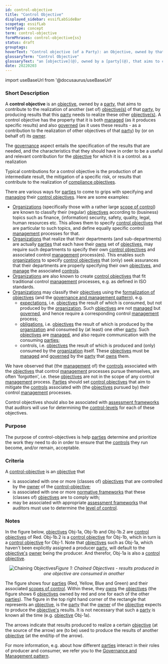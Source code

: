```yaml
---
id: control-objective
title: "Control Objective"
displayed_sidebar: essifLabSideBar
scopetag: essifLab
termType: concept
term: control-objective
formPhrases: control-objective{ss}
status: draft
grouptags:
hoverText: "Control objective (of a Party): an Objective, owned by that Party, that aims to contribute to the realization of another (set of) Objective(s) of that Party, by producing results that this Party needs to realize these other Objective(s)."
glossaryTerm: "Control Objective"
glossaryText: "an [objective](@), owned by a [party](@), that aims to contribute to the realization of another (set of) [objective](@) of that [party](@), by producing results that this [party](@) needs to realize these other [objective](@)."
date: 20220203
---
```


import useBaseUrl from '@docusaurus/useBaseUrl'

### Short Description

A **control objective** is an [objective](@), owned by a [party](@), that aims to contribute to the realization of another (set of) [objective(s)](@) of that [party](@), by producing results that this [party](@) needs to realize these other [objective(s)](@). A control objective has the property that it is both [managed](management@) (as it produces specific results) and also [governed](governance@) (as it uses these results - as a contribution to the realization of other objectives of that [party](@)) by (or on behalf of) its [owner](@).

The [governance](@) aspect entails the specification of the results that are needed, and the characteristics that they should have in order to be a useful and relevant contribution for the [objective](@) for which it is a control.  as a realization

Typical contributions for a control objective is the production of an intermediate result, the mitigation of a specific risk, or results that contribute to the realization of [compliance objectives](compliance-objective@).

There are various ways for [parties](@) to come to grips with specifying and [managing](management@) their [control objectives](control-objective@). Here are some examples:

- [Organizations](@) (specifically those with a rather large [scope of control](@)) are known to classify their (regular) [objectives](@) according to (business) topics such as finance, (information) security, safety, quality, legal, human resources etc. This allows them to specify [control objectives](control-objective@) that are particular to such topics, and define equally specific control [management](@) processes for that.
- [Organizations](@) that realize that their departments (and sub-departments) are actually [parties](@) that each have their [owns](@) set of [objectives](@), may require such departments to specify their own [control objectives](control-objective@) and associated control [management](@) process(es). This enables such [organizations](@) to specify [control objectives](control-objective@) that (only) seek assurances that their departments are properly specifying their own [objectives](@), and [manage](management@) the associated [controls](controller@).
- [Organizations](@) are also known to create [control objectives](control-objective@) that fit traditional control [management](@) processes, e.g. as defined in ISO standards.
- [Organizations](@) may classify their [objectives](@) using the [formalization of objectives](./objective#formalization) (and the [governance and management pattern](pattern-governance-and-management@)), e.g.
  - [expectations](@), i.e. [objectives](@) the result of which is consumed, but not produced by the [organization](@). Such [objectives](@) are not [managed](management@) but [governed](governance@), and hence require a corresponding control [management](@) process;
  - [obligations](@), i.e. [objectives](@) the result of which is produced by the [organization](@) and consumed by (at least) one other [party](@). Such [objectives](@) are [managed](management@), and also require communication with the consuming [parties](@);
  - controls, i.e. [objectives](@) the result of which is produced and (only) consumed by the [organization](@) itself. These [objectives](@) must be [managed](management@) and [governed](governance@) by the [party](@) that [owns](@) them.

We have observed that (the [management](@) of) the [controls](controller@) associated with the [objectives](@) that control [management](@) processes pursue themselves, are often 'forgotten', i.e. these [objectives](@) are not in the scope of any control [management](@) process. [Parties](@) should set [control objectives](control-objective@) that aim to mitigate the [controls](controller@) associated with (the [objectives](@) pursued by) their control [management](@) processes.

Control objectives should also be associated with [assessment frameworks](assessment-framework@) that auditors will use for determining the [control-levels](@) for each of these objectives.

### Purpose

The purpose of control-objectives is help [parties](@) determine and prioritize the work they need to do in order to ensure that the [controls](controller@) they run become, and/or remain, acceptable.

### Criteria

A [control-objective](@) is an [objective](@) that
- is associated with one or more (classes of) [objectives](@) that are controlled by the [owner](@) of the [control-objective](@);
- is associated with one or more [normative frameworks](normative-framework@) that these (classes of) [objectives](@) are to comply with;
- may be associated with appropriate [assessment frameworks](assessment-framework@) that auditors must use to determine the [level of control](control-level@).

### Notes

In the figure below, [objectives](@) Obj-1a, Obj-1b and Obj-1b.2 are [control objectives](control-objective@) of Red. Obj-1b.2 is a [control objective](@) for Obj-1b, which in turn is a [control objective](@) for Obj-1. Note that [objectives](@) such as Obj-1a, which haven't been explicitly assigned a producer [party](@), will default to the [objective's](@) [owner](@) being the producer. And therefor, Obj-1a is also a [control objective](@).

<p align="center">
<img
  alt="Chaining Objectives"
  src={useBaseUrl('images/essif-lab-objective-symbolnotation.png')}
/><i>Figure 1: Chained Objectives - results produced in one objective are consumed in another</i>
</p>

The figure shows four [parties](@) (Red, Yellow, Blue and Green) and their associated [scopes of control](scope-of-control@). Within these, they [owns](@) the [objectives](@) (the figure shows 6 [objectives](@) owned by red and one for each of the other [parties](@)). The figure in the top right hand corner of the rectangle that represents an [objective](@), is the [party](@) that the [owner](@) of the [objective](@) expects to produce the [objective's](@) results. It is not necessary that such a [party](@) is known all the time (e.g. [objective](@) Obj-1a).

The arrows indicate that results produced to realize a certain [objective](@) (at the source of the arrow) are (to be) used to produce the results of another [objective](@) (at the end/tip of the arrow).

For more information, e.g. about how different [parties](@) interact in their roles of producer and consumer, we refer you to the [Governance and Management pattern](pattern-governance-and-management@).